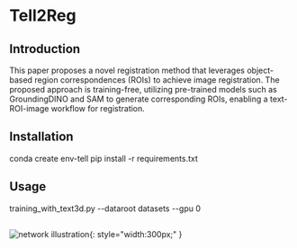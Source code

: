 # Tell2Reg
## Introduction
This paper proposes a novel registration method that leverages object-based region correspondences (ROIs) to achieve image registration. The proposed approach is training-free, utilizing pre-trained models such as GroundingDINO and SAM to generate corresponding ROIs, enabling a text-ROI-image workflow for registration.
## Installation 
conda create env-tell
pip install -r requirements.txt

## Usage
training_with_text3d.py --dataroot datasets --gpu 0
## 
![network illustration](samregister-net-5.png){: style="width:300px;" }



